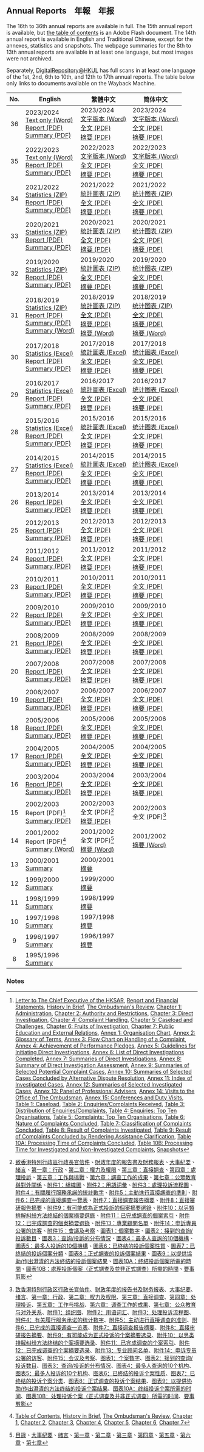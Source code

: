 ## Annual Reports&emsp;<span lang="zh-HK">年報</span>&emsp;<span lang="zh-CN">年报</span>

The 16th to 36th annual reports are available in full. The 15th annual report is available, but [the table of contents](https://web.archive.org/web/20041206122152/http://www.ombudsman.gov.hk/yr15/ob-report05.html) is an Adobe Flash document. The 14th annual report is available in English and Traditional Chinese, except for the annexes, statistics and snapshots. The webpage summaries for the 8th to 13th annual reports are available in at least one language, but most images were not archived.

Separately, [DigitalRepository@HKUL](https://digitalrepository.lib.hku.hk/catalog/sf26gh848) has full scans in at least one language of the 1st, 2nd, 6th to 10th, and 12th to 17th annual reports. The table below only links to documents available on the Wayback Machine.

| No. | English | <span lang="zh-HK">繁體中文</span> | <span lang="zh-CN">简体中文</span> |
| :---: | --- | --- | --- |
| 36  | 2023/2024<br>[Text only (Word)](https://web.archive.org/web/20250601081430/https://www.ombudsman.hk/wp-content/uploads/2024/07/AR2023-24-Full-set_plain-text_EN.docx)<br>[Report (PDF)](https://web.archive.org/web/20250529183226/https://www.ombudsman.hk/wp-content/uploads/2024/07/Annual-Report-of-The-Ombudsman-2023-24_EN_W3C.pdf)<br>[Summary (PDF)](https://web.archive.org/web/20250529183039/https://www.ombudsman.hk/wp-content/uploads/2024/07/AR-Summary-2023-24_EN_W3C.pdf) | <span lang="zh-HK">2023/2024<br>[文字版本 (Word)](https://web.archive.org/web/20250529183934/https://www.ombudsman.hk/wp-content/uploads/2024/07/AR2023-24-Full-set_plain-text_TC-1.docx)<br>[全文 (PDF)](https://web.archive.org/web/20240907085000/https://www.ombudsman.hk/wp-content/uploads/2024/07/Annual-Report-of-The-Ombudsman-2023-24_TC_W3C.pdf)<br>[摘要 (PDF)](https://web.archive.org/web/20250529183049/https://www.ombudsman.hk/wp-content/uploads/2024/07/AR-Summary-2023-24_TC_W3C.pdf)</span> | <span lang="zh-CN">2023/2024<br>[文字版本 (Word)](https://web.archive.org/web/20250529183926/https://www.ombudsman.hk/wp-content/uploads/2024/07/AR2023-24-Full-set_plain-text_SC-1.docx)<br>[全文 (PDF)](https://web.archive.org/web/20250522175054/https://www.ombudsman.hk/wp-content/uploads/2024/08/Annual-Report-of-The-Ombudsman-2023-24_SC_W3C-1.pdf)<br>[摘要 (PDF)](https://web.archive.org/web/20250522175102/https://www.ombudsman.hk/wp-content/uploads/2024/07/AR-Summary-2023-24_SC_W3C.pdf)</span> |
| 35  | 2022/2023<br>[Text only (Word)](https://web.archive.org/web/20250529184702/https://www.ombudsman.hk/wp-content/uploads/2023/10/AR2022-23_Plain-Text_EN.docx)<br>[Report (PDF)](https://web.archive.org/web/20250529184639/https://www.ombudsman.hk/wp-content/uploads/2023/07/AR2022-23_EN-W3C.pdf)<br>[Summary (PDF)](https://web.archive.org/web/20250529184712/https://www.ombudsman.hk/wp-content/uploads/2023/07/AR2022-23_Summary_EN-W3C.pdf) | <span lang="zh-HK">2022/2023<br>[文字版本 (Word)](https://web.archive.org/web/20250529184630/https://www.ombudsman.hk/wp-content/uploads/2023/10/AR2022-23_Plain-Text_TC.docx)<br>[全文 (PDF)](https://web.archive.org/web/20230801191513/https://www.ombudsman.hk/wp-content/uploads/2023/07/AR2022-23_TC-W3C.pdf)<br>[摘要 (PDF)](https://web.archive.org/web/20250522175111/https://www.ombudsman.hk/wp-content/uploads/2023/07/AR2022-23_Summary_TC-W3C.pdf)</span> | <span lang="zh-CN">2022/2023<br>[文字版本 (Word)](https://web.archive.org/web/20250529184633/https://www.ombudsman.hk/wp-content/uploads/2023/10/AR2022-23_Plain-Text_SC.docx)<br>[全文 (PDF)](https://web.archive.org/web/20250522175135/https://www.ombudsman.hk/wp-content/uploads/2023/07/AR2022-23_SC-W3C.pdf)<br>[摘要 (PDF)](https://web.archive.org/web/20250522175114/https://www.ombudsman.hk/wp-content/uploads/2023/07/AR2022-23_Summary_SC-W3C.pdf)</span> |
| 34  | 2021/2022<br>[Statistics (ZIP)](https://web.archive.org/web/20221115071417/https://www.ombudsman.hk/wp-content/uploads/2022/09/Appendix_EN.zip)<br>[Report (PDF)](https://web.archive.org/web/20221115071338/https://www.ombudsman.hk/wp-content/uploads/2022/09/AR2021-22_EN_W3C.pdf)<br>[Summary (PDF)](https://web.archive.org/web/20221115071352/https://www.ombudsman.hk/wp-content/uploads/2022/09/AR2021-22_Summary_EN_W3C.pdf) | <span lang="zh-HK">2021/2022<br>[統計圖表 (ZIP)](https://web.archive.org/web/20230318080642/https://www.ombudsman.hk/wp-content/uploads/2022/09/Appendix_TC.zip)<br>[全文 (PDF)](https://web.archive.org/web/20230318080642/https://www.ombudsman.hk/wp-content/uploads/2022/09/AR2021-22_TC_W3C.pdf)<br>[摘要 (PDF)](https://web.archive.org/web/20230318080642/https://www.ombudsman.hk/wp-content/uploads/2022/09/AR2021-22_Summary_TC_W3C.pdf)</span> | <span lang="zh-CN">2021/2022<br>[统计图表 (ZIP)](https://web.archive.org/web/20221115071139/https://www.ombudsman.hk/wp-content/uploads/2022/09/Appendix_SC.zip)<br>[全文 (PDF)](https://web.archive.org/web/20221115071019/https://www.ombudsman.hk/wp-content/uploads/2022/09/AR2021-22_SC_W3C.pdf)<br>[摘要 (PDF)](https://web.archive.org/web/20221115071230/https://www.ombudsman.hk/wp-content/uploads/2022/09/AR2021-22_Summary_SC_W3C.pdf)</span> |
| 33  | 2020/2021<br>[Statistics (ZIP)](https://web.archive.org/web/20221115071441/https://www.ombudsman.hk/wp-content/uploads/2022/07/engstatistics_2021.zip)<br>[Report (PDF)](https://web.archive.org/web/20221115071327/https://www.ombudsman.hk/wp-content/uploads/2022/07/2020-21areng.pdf)<br>[Summary (PDF)](https://web.archive.org/web/20221115071402/https://www.ombudsman.hk/wp-content/uploads/2022/07/2020-21_summaryeng.pdf) | <span lang="zh-HK">2020/2021<br>[統計圖表 (ZIP)](https://web.archive.org/web/20230318080642/https://www.ombudsman.hk/wp-content/uploads/2022/07/chistatistics_2021.zip)<br>[全文 (PDF)](https://web.archive.org/web/20230318080642/https://www.ombudsman.hk/wp-content/uploads/2022/07/2020-21artc.pdf)<br>[摘要 (PDF)](https://web.archive.org/web/20230318080642/https://www.ombudsman.hk/wp-content/uploads/2022/07/2020-21_summarytc.pdf)</span> | <span lang="zh-CN">2020/2021<br>[统计图表 (ZIP)](https://web.archive.org/web/20221115071228/https://www.ombudsman.hk/wp-content/uploads/2022/07/scstatistics_2021.zip)<br>[全文 (PDF)](https://web.archive.org/web/20221115071148/https://www.ombudsman.hk/wp-content/uploads/2022/07/2020-21arsc.pdf)<br>[摘要 (PDF)](https://web.archive.org/web/20221115071039/https://www.ombudsman.hk/wp-content/uploads/2022/07/2020-21_summarysc.pdf)</span> |
| 32  | 2019/2020<br>[Statistics (ZIP)](https://web.archive.org/web/20221115071355/https://www.ombudsman.hk/wp-content/uploads/2022/07/engstatistics_2020.zip)<br>[Report (PDF)](https://web.archive.org/web/20221115071450/https://www.ombudsman.hk/wp-content/uploads/2022/07/2019-20_areng.pdf)<br>[Summary (PDF)](https://web.archive.org/web/20221115071345/https://www.ombudsman.hk/wp-content/uploads/2022/07/2019-20_summaryeng.pdf) | <span lang="zh-HK">2019/2020<br>[統計圖表 (ZIP)](https://web.archive.org/web/20230318080642/https://www.ombudsman.hk/wp-content/uploads/2022/07/chistatistics_2020.zip)<br>[全文 (PDF)](https://web.archive.org/web/20230318080642/https://www.ombudsman.hk/wp-content/uploads/2022/07/2019-20_artc.pdf)<br>[摘要 (PDF)](https://web.archive.org/web/20230318080642/https://www.ombudsman.hk/wp-content/uploads/2022/07/2019-20_summarytc.pdf)</span> | <span lang="zh-CN">2019/2020<br>[统计图表 (ZIP)](https://web.archive.org/web/20221115071234/https://www.ombudsman.hk/wp-content/uploads/2022/07/scstatistics_2020.zip)<br>[全文 (PDF)](https://web.archive.org/web/20221115071046/https://www.ombudsman.hk/wp-content/uploads/2022/07/2019-20_arsc.pdf)<br>[摘要 (PDF)](https://web.archive.org/web/20221115070946/https://www.ombudsman.hk/wp-content/uploads/2022/07/2019-20_summarysc.pdf)</span> |
| 31  | 2018/2019<br>[Statistics (ZIP)](https://web.archive.org/web/20221115071423/https://www.ombudsman.hk/wp-content/uploads/2022/07/engstatistics_2019.zip)<br>[Report (PDF)](https://web.archive.org/web/20221115071335/https://www.ombudsman.hk/wp-content/uploads/2022/07/2018-19_areng.pdf)<br>[Summary (PDF)](https://web.archive.org/web/20221115071313/https://www.ombudsman.hk/wp-content/uploads/2022/07/2018-19_summaryeng.pdf)<br>[Summary (Word)](https://web.archive.org/web/20191031202315/https://ofomb.ombudsman.hk/doc/eng31sum.docx) | <span lang="zh-HK">2018/2019<br>[統計圖表 (ZIP)](https://web.archive.org/web/20230318080642/https://www.ombudsman.hk/wp-content/uploads/2022/07/chistatistics_2019.zip)<br>[全文 (PDF)](https://web.archive.org/web/20230318080642/https://www.ombudsman.hk/wp-content/uploads/2022/07/2018-19_artc.pdf)<br>[摘要 (PDF)](https://web.archive.org/web/20230318080642/https://www.ombudsman.hk/wp-content/uploads/2022/07/2018-19_summarytc.pdf)<br>[摘要 (Word)](https://web.archive.org/web/20191031202227/https://ofomb.ombudsman.hk/doc/tcs31sum.doc)</span> | <span lang="zh-CN">2018/2019<br>[统计图表 (ZIP)](https://web.archive.org/web/20221115071147/https://www.ombudsman.hk/wp-content/uploads/2022/07/scstatistics_2019.zip)<br>[全文 (PDF)](https://web.archive.org/web/20221115071220/https://www.ombudsman.hk/wp-content/uploads/2022/07/2018-19_arsc.pdf)<br>[摘要 (PDF)](https://web.archive.org/web/20221115071017/https://www.ombudsman.hk/wp-content/uploads/2022/07/2018-19_summarysc.pdf)<br>[摘要 (Word)](https://web.archive.org/web/20191031202001/https://ofomb.ombudsman.hk/doc/scs31sum.doc)</span> |
| 30  | 2017/2018<br>[Statistics (Excel)](https://web.archive.org/web/20221115071325/https://www.ombudsman.hk/wp-content/uploads/2022/07/engstatistics_2018.xlsx)<br>[Report (PDF)](https://web.archive.org/web/20221115071408/https://www.ombudsman.hk/wp-content/uploads/2022/07/2017-18areng.pdf)<br>[Summary (PDF)](https://web.archive.org/web/20221115071257/https://www.ombudsman.hk/wp-content/uploads/2022/07/2017-18_summaryeng.pdf) | <span lang="zh-HK">2017/2018<br>[統計圖表 (Excel)](https://web.archive.org/web/20230318080642/https://www.ombudsman.hk/wp-content/uploads/2022/07/chistatistics_2018.xlsx)<br>[全文 (PDF)](https://web.archive.org/web/20230318080642/https://www.ombudsman.hk/wp-content/uploads/2022/07/2017-18artc.pdf)<br>[摘要 (PDF)](https://web.archive.org/web/20230318080642/https://www.ombudsman.hk/wp-content/uploads/2022/07/2017-18_summarytc.pdf)</span> | <span lang="zh-CN">2017/2018<br>[统计图表 (Excel)](https://web.archive.org/web/20221115071240/https://www.ombudsman.hk/wp-content/uploads/2022/07/scstatistics_2018.xlsx)<br>[全文 (PDF)](https://web.archive.org/web/20221115070953/https://www.ombudsman.hk/wp-content/uploads/2022/07/2017-18arsc.pdf)<br>[摘要 (PDF)](https://web.archive.org/web/20221115071225/https://www.ombudsman.hk/wp-content/uploads/2022/07/2017-18_summarysc.pdf)</span> |
| 29  | 2016/2017<br>[Statistics (Excel)](https://web.archive.org/web/20221115071505/https://www.ombudsman.hk/wp-content/uploads/2022/07/engstatistics_2017.xlsx)<br>[Report (PDF)](https://web.archive.org/web/20221115071414/https://www.ombudsman.hk/wp-content/uploads/2022/07/2016-17areng.pdf)<br>[Summary (PDF)](https://web.archive.org/web/20221115071255/https://www.ombudsman.hk/wp-content/uploads/2022/07/2016-17_summaryeng.pdf) | <span lang="zh-HK">2016/2017<br>[統計圖表 (Excel)](https://web.archive.org/web/20230318080642/https://www.ombudsman.hk/wp-content/uploads/2022/07/chistatistics_2017.xlsx)<br>[全文 (PDF)](https://web.archive.org/web/20230318080642/https://www.ombudsman.hk/wp-content/uploads/2022/07/2016-17artc.pdf)<br>[摘要 (PDF)](https://web.archive.org/web/20221210092538/https://www.ombudsman.hk/wp-content/uploads/2022/07/2016-17_summarytc.pdf)</span> | <span lang="zh-CN">2016/2017<br>[统计图表 (Excel)](https://web.archive.org/web/20221115071000/https://www.ombudsman.hk/wp-content/uploads/2022/07/scstatistics_2017.xlsx)<br>[全文 (PDF)](https://web.archive.org/web/20221115071212/https://www.ombudsman.hk/wp-content/uploads/2022/07/2016-17arsc.pdf)<br>[摘要 (PDF)](https://web.archive.org/web/20221115071120/https://www.ombudsman.hk/wp-content/uploads/2022/07/2016-17_summarysc.pdf)</span> |
| 28  | 2015/2016<br>[Statistics (Excel)](https://web.archive.org/web/20221115071436/https://www.ombudsman.hk/wp-content/uploads/2022/07/engstatistics_2016.xlsx)<br>[Report (PDF)](https://web.archive.org/web/20221115071506/https://www.ombudsman.hk/wp-content/uploads/2022/07/2015-16areng.pdf)<br>[Summary (PDF)](https://web.archive.org/web/20221115071356/https://www.ombudsman.hk/wp-content/uploads/2022/07/2015-16_summaryeng.pdf) | <span lang="zh-HK">2015/2016<br>[統計圖表 (Excel)](https://web.archive.org/web/20230318080642/https://www.ombudsman.hk/wp-content/uploads/2022/07/chistatistics_2016.xlsx)<br>[全文 (PDF)](https://web.archive.org/web/20230318080642/https://www.ombudsman.hk/wp-content/uploads/2022/07/2015-16artc.pdf)<br>[摘要 (PDF)](https://web.archive.org/web/20221210091452/https://www.ombudsman.hk/wp-content/uploads/2022/07/2015-16_summarytc.pdf)</span> | <span lang="zh-CN">2015/2016<br>[统计图表 (Excel)](https://web.archive.org/web/20221115071128/https://www.ombudsman.hk/wp-content/uploads/2022/07/scstatistics_2016.xlsx)<br>[全文 (PDF)](https://web.archive.org/web/20221115071115/https://www.ombudsman.hk/wp-content/uploads/2022/07/2015-16arsc.pdf)<br>[摘要 (PDF)](https://web.archive.org/web/20221115071050/https://www.ombudsman.hk/wp-content/uploads/2022/07/2015-16_summarysc.pdf)</span> |
| 27  | 2014/2015<br>[Statistics (Excel)](https://web.archive.org/web/20221115071302/https://www.ombudsman.hk/wp-content/uploads/2022/07/engstatistics_2015.xlsx)<br>[Report (PDF)](https://web.archive.org/web/20221115071428/https://www.ombudsman.hk/wp-content/uploads/2022/07/2014-15areng.pdf)<br>[Summary (PDF)](https://web.archive.org/web/20221115071422/https://www.ombudsman.hk/wp-content/uploads/2022/07/2014-15_summaryeng.pdf) | <span lang="zh-HK">2014/2015<br>[統計圖表 (Excel)](https://web.archive.org/web/20230318080642/https://www.ombudsman.hk/wp-content/uploads/2022/07/chistatistics_2015.xlsx)<br>[全文 (PDF)](https://web.archive.org/web/20230318080642/https://www.ombudsman.hk/wp-content/uploads/2022/07/2014-15artc.pdf)<br>[摘要 (PDF)](https://web.archive.org/web/20221210090244/https://www.ombudsman.hk/wp-content/uploads/2022/07/2014-15_summarytc.pdf)</span> | <span lang="zh-CN">2014/2015<br>[统计图表 (Excel)](https://web.archive.org/web/20221115071036/https://www.ombudsman.hk/wp-content/uploads/2022/07/scstatistics_2015.xlsx)<br>[全文 (PDF)](https://web.archive.org/web/20221115071130/https://www.ombudsman.hk/wp-content/uploads/2022/07/2014-15arsc.pdf)<br>[摘要 (PDF)](https://web.archive.org/web/20221115070949/https://www.ombudsman.hk/wp-content/uploads/2022/07/2014-15_summarysc.pdf)</span> |
| 26  | 2013/2014<br>[Report (PDF)](https://web.archive.org/web/20221115071303/https://www.ombudsman.hk/wp-content/uploads/2022/07/2013-14areng.pdf)<br>[Summary (PDF)](https://web.archive.org/web/20221115071349/https://www.ombudsman.hk/wp-content/uploads/2022/07/2013-14_summaryeng.pdf) | <span lang="zh-HK">2013/2014<br>[全文 (PDF)](https://web.archive.org/web/20230318080642/https://www.ombudsman.hk/wp-content/uploads/2022/07/2013-14artc.pdf)<br>[摘要 (PDF)](https://web.archive.org/web/20230318080642/https://www.ombudsman.hk/wp-content/uploads/2022/07/2013-14_summarytc.pdf)</span> | <span lang="zh-CN">2013/2014<br>[全文 (PDF)](https://web.archive.org/web/20221115071123/https://www.ombudsman.hk/wp-content/uploads/2022/07/2013-14arsc.pdf)<br>[摘要 (PDF)](https://web.archive.org/web/20221115071242/https://www.ombudsman.hk/wp-content/uploads/2022/07/2013-14_summarysc.pdf)</span> |
| 25  | 2012/2013<br>[Report (PDF)](https://web.archive.org/web/20221115071438/https://www.ombudsman.hk/wp-content/uploads/2022/07/2012-13areng.pdf)<br>[Summary (PDF)](https://web.archive.org/web/20221115071353/https://www.ombudsman.hk/wp-content/uploads/2022/07/2012-13_summaryeng.pdf) | <span lang="zh-HK">2012/2013<br>[全文 (PDF)](https://web.archive.org/web/20230318080642/https://www.ombudsman.hk/wp-content/uploads/2022/07/2012-13artc.pdf)<br>[摘要 (PDF)](https://web.archive.org/web/20221210084312/https://www.ombudsman.hk/wp-content/uploads/2022/07/2012-13_summarytc.pdf)</span> | <span lang="zh-CN">2012/2013<br>[全文 (PDF)](https://web.archive.org/web/20221115071112/https://www.ombudsman.hk/wp-content/uploads/2022/07/2012-13arsc.pdf)<br>[摘要 (PDF)](https://web.archive.org/web/20221115071118/https://www.ombudsman.hk/wp-content/uploads/2022/07/2012-13_summarysc.pdf)</span> |
| 24  | 2011/2012<br>[Report (PDF)](https://web.archive.org/web/20221115071511/https://www.ombudsman.hk/wp-content/uploads/2022/07/2011-12areng.pdf)<br>[Summary (PDF)](https://web.archive.org/web/20221115071315/https://www.ombudsman.hk/wp-content/uploads/2022/07/2011-12_summaryeng.pdf) | <span lang="zh-HK">2011/2012<br>[全文 (PDF)](https://web.archive.org/web/20230318080642/https://www.ombudsman.hk/wp-content/uploads/2022/07/2011-12artc.pdf)<br>[摘要 (PDF)](https://web.archive.org/web/20221210083143/https://www.ombudsman.hk/wp-content/uploads/2022/07/2011-12_summarytc.pdf)</span> | <span lang="zh-CN">2011/2012<br>[全文 (PDF)](https://web.archive.org/web/20221115071141/https://www.ombudsman.hk/wp-content/uploads/2022/07/2011-12arsc.pdf)<br>[摘要 (PDF)](https://web.archive.org/web/20221115071114/https://www.ombudsman.hk/wp-content/uploads/2022/07/2011-12_summarysc.pdf)</span> |
| 23  | 2010/2011<br>[Report (PDF)](https://web.archive.org/web/20221115071442/https://www.ombudsman.hk/wp-content/uploads/2022/07/2010-11areng.pdf)<br>[Summary (PDF)](https://web.archive.org/web/20221115071308/https://www.ombudsman.hk/wp-content/uploads/2022/07/2010-11_summaryeng.pdf) | <span lang="zh-HK">2010/2011<br>[全文 (PDF)](https://web.archive.org/web/20230318080642/https://www.ombudsman.hk/wp-content/uploads/2022/07/2010-11artc.pdf)<br>[摘要 (PDF)](https://web.archive.org/web/20221210082455/https://www.ombudsman.hk/wp-content/uploads/2022/07/2010-11_summarytc.pdf)</span> | <span lang="zh-CN">2010/2011<br>[全文 (PDF)](https://web.archive.org/web/20221115071052/https://www.ombudsman.hk/wp-content/uploads/2022/07/2010-11arsc.pdf)<br>[摘要 (PDF)](https://web.archive.org/web/20221115071109/https://www.ombudsman.hk/wp-content/uploads/2022/07/2010-11_summarysc.pdf)</span> |
| 22  | 2009/2010<br>[Report (PDF)](https://web.archive.org/web/20221115071425/https://www.ombudsman.hk/wp-content/uploads/2022/07/2009-10areng.pdf)<br>[Summary (PDF)](https://web.archive.org/web/20221115071456/https://www.ombudsman.hk/wp-content/uploads/2022/07/2009-10_summaryeng.pdf) | <span lang="zh-HK">2009/2010<br>[全文 (PDF)](https://web.archive.org/web/20230318080642/https://www.ombudsman.hk/wp-content/uploads/2022/07/2009-10artc.pdf)<br>[摘要 (PDF)](https://web.archive.org/web/20221210075355/https://www.ombudsman.hk/wp-content/uploads/2022/07/2009-10_summarytc.pdf)</span> | <span lang="zh-CN">2009/2010<br>[全文 (PDF)](https://web.archive.org/web/20221115071237/https://www.ombudsman.hk/wp-content/uploads/2022/07/2009-10arsc.pdf)<br>[摘要 (PDF)](https://web.archive.org/web/20221115071102/https://www.ombudsman.hk/wp-content/uploads/2022/07/2009-10_summarysc.pdf)</span> |
| 21  | 2008/2009<br>[Report (PDF)](https://web.archive.org/web/20220907075039/https://www.ombudsman.hk/yr21/2009areng.pdf)<br>[Summary (PDF)](https://web.archive.org/web/20220307204518/https://www.ombudsman.hk/annual/21_en_summary.pdf) | <span lang="zh-HK">2008/2009<br>[全文 (PDF)](https://web.archive.org/web/20230318080642/https://www.ombudsman.hk/wp-content/uploads/2022/07/2008-09artc.pdf)<br>[摘要 (PDF)](https://web.archive.org/web/20221210080206/https://www.ombudsman.hk/wp-content/uploads/2022/07/2008-09_summarytc.pdf)</span> | <span lang="zh-CN">2008/2009<br>[全文 (PDF)](https://web.archive.org/web/20220907075138/https://www.ombudsman.hk/yr21/2009arsc.pdf)<br>[摘要 (PDF)](https://web.archive.org/web/20191031201958/https://www.ombudsman.hk/sc/annual/21_sc_summary.pdf)</span> |
| 20  | 2007/2008<br>[Report (PDF)](https://web.archive.org/web/20220907075230/https://www.ombudsman.hk/yr20/2008areng.pdf)<br>[Summary (PDF)](https://web.archive.org/web/20191031202321/https://www.ombudsman.hk/annual/20_en_summary.pdf) | <span lang="zh-HK">2007/2008<br>[全文 (PDF)](https://web.archive.org/web/20230318080642/https://www.ombudsman.hk/wp-content/uploads/2022/07/2007-08artc.pdf)<br>[摘要 (PDF)](https://web.archive.org/web/20221210074742/https://www.ombudsman.hk/wp-content/uploads/2022/07/2007-08_summarytc.pdf)</span> | <span lang="zh-CN">2007/2008<br>[全文 (PDF)](https://web.archive.org/web/20220907075332/https://www.ombudsman.hk/yr20/2008arsc.pdf)<br>[摘要 (PDF)](https://web.archive.org/web/20191031201955/https://www.ombudsman.hk/sc/annual/20_sc_summary.pdf)</span> |
| 19  | 2006/2007<br>[Report (PDF)](https://web.archive.org/web/20220307204350/https://www.ombudsman.hk/annual/19_en_content.pdf)<br>[Summary (PDF)](https://web.archive.org/web/20220307204417/https://www.ombudsman.hk/annual/19_en_summary.pdf) | <span lang="zh-HK">2006/2007<br>[全文 (PDF)](https://web.archive.org/web/20230318080642/https://www.ombudsman.hk/wp-content/uploads/2022/07/2006-07artc.pdf)<br>[摘要 (PDF)](https://web.archive.org/web/20221210100713/https://www.ombudsman.hk/wp-content/uploads/2022/07/2006-07_summarytc.pdf)</span> | <span lang="zh-CN">2006/2007<br>[全文 (PDF)](https://web.archive.org/web/20191031202018/https://www.ombudsman.hk/sc/annual/19_sc_content_2.pdf)<br>[摘要 (PDF)](https://web.archive.org/web/20210917163023/https://www.ombudsman.hk/sc/annual/19_sc_summary.pdf)</span> |
| 18  | 2005/2006<br>[Report (PDF)](https://web.archive.org/web/20220307204541/https://www.ombudsman.hk/annual/18_en_content.pdf)<br>[Summary (PDF)](https://web.archive.org/web/20220307204357/https://www.ombudsman.hk/annual/18_en_summary.pdf) | <span lang="zh-HK">2005/2006<br>[全文 (PDF)](https://web.archive.org/web/20230318080642/https://www.ombudsman.hk/wp-content/uploads/2022/07/2005-06artc.pdf)<br>[摘要 (PDF)](https://web.archive.org/web/20230318080642/https://www.ombudsman.hk/wp-content/uploads/2022/07/2005-06_summarytc.pdf)</span> | <span lang="zh-CN">2005/2006<br>[全文 (PDF)](https://web.archive.org/web/20221115071104/https://www.ombudsman.hk/wp-content/uploads/2022/07/2005-06arsc.pdf)<br>[摘要 (PDF)](https://web.archive.org/web/20191031201953/https://www.ombudsman.hk/sc/annual/18_sc_summary.pdf)</span> |
| 17  | 2004/2005<br>[Report (PDF)](https://web.archive.org/web/20220907075356/https://www.ombudsman.hk/yr17/2005areng.pdf)<br>[Summary (PDF)](https://web.archive.org/web/20220307204330/https://www.ombudsman.hk/annual/17_en_summary.pdf) | <span lang="zh-HK">2004/2005<br>[全文 (PDF)](https://web.archive.org/web/20230318080642/https://www.ombudsman.hk/wp-content/uploads/2022/07/2004-05artc.pdf)<br>[摘要 (PDF)](https://web.archive.org/web/20230318080642/https://www.ombudsman.hk/wp-content/uploads/2022/07/2004-05_summarytc.pdf)</span> | <span lang="zh-CN">2004/2005<br>[全文 (PDF)](https://web.archive.org/web/20220907075527/https://www.ombudsman.hk/yr17/2005arsc.pdf)<br>[摘要 (PDF)](https://web.archive.org/web/20191031202017/https://www.ombudsman.hk/sc/annual/17_sc_summary.pdf)</span> |
| 16  | 2003/2004<br>[Report (PDF)](https://web.archive.org/web/20220907075634/https://www.ombudsman.hk/yr16/2004areng.pdf)<br>[Summary (PDF)](https://web.archive.org/web/20220307204420/https://www.ombudsman.hk/annual/16_en_summary.pdf) | <span lang="zh-HK">2003/2004<br>[全文 (PDF)](https://web.archive.org/web/20230318080642/https://www.ombudsman.hk/wp-content/uploads/2022/07/2003-04artc.pdf)<br>[摘要 (PDF)](https://web.archive.org/web/20230318080642/https://www.ombudsman.hk/wp-content/uploads/2022/07/2003-04_summarytc.pdf)</span> | <span lang="zh-CN">2003/2004<br>[全文 (PDF)](https://web.archive.org/web/20220907080720/https://www.ombudsman.hk/yr16/2004arsc.pdf)<br>[摘要 (PDF)](https://web.archive.org/web/20191031202024/https://www.ombudsman.hk/sc/annual/16_sc_summary.pdf)</span> |
| 15  | 2002/2003<br>Report (PDF)[^15_en]<br>[Summary (PDF)](https://web.archive.org/web/20040107142205/http://www.ombudsman.gov.hk/english/07_annual_reports/E-Summary.pdf) | <span lang="zh-HK">2002/2003<br>全文 (PDF)[^15_tc]<br>[摘要 (PDF)](https://web.archive.org/web/20030819104204/http://www.ombudsman.gov.hk/chinese/07_annual_reports/C-Summary.pdf)</span> | <span lang="zh-CN">2002/2003<br>全文 (PDF)[^15_sc]</span> |
| 14  | 2001/2002<br>Report (PDF)[^14_en]<br>[Summary (Word)](https://web.archive.org/web/20040503120504/http://www.ombudsman.gov.hk/english/07_annual_reports/esum1.doc) | <span lang="zh-HK">2001/2002<br>全文 (PDF)[^14_tc]<br>[摘要 (Word)](https://web.archive.org/web/20030819065445/http://www.ombudsman.gov.hk/chinese/07_annual_reports/csum1.doc)</span> | <span lang="zh-CN">2001/2002<br>[摘要 (Word)](https://web.archive.org/web/20110522040755/http://www.ombudsman.gov.hk/sc/annual/14_sc_summary.doc)</span> |
| 13  | 2000/2001<br>[Summary](https://web.archive.org/web/20041206121926/http://ombudsman.gov.hk/english/07_annual_reports/13th.html) | <span lang="zh-HK">2000/2001<br>[摘要](https://web.archive.org/web/20041206215831/http://ombudsman.gov.hk/chinese/07_annual_reports/13th.html)</span> |     |
| 12  | 1999/2000<br>[Summary](https://web.archive.org/web/20041206120853/http://ombudsman.gov.hk/english/07_annual_reports/12th.html) | <span lang="zh-HK">1999/2000<br>[摘要](https://web.archive.org/web/20041206215303/http://ombudsman.gov.hk/chinese/07_annual_reports/12th.html)</span> |     |
| 11  | 1998/1999<br>[Summary](https://web.archive.org/web/20041206052304/http://ombudsman.gov.hk/english/07_annual_reports/11th.html) | <span lang="zh-HK">1998/1999<br>[摘要](https://web.archive.org/web/20041206214807/http://ombudsman.gov.hk/chinese/07_annual_reports/11th.html)</span> |     |
| 10  | 1997/1998<br>[Summary](https://web.archive.org/web/20041206132955/http://ombudsman.gov.hk/english/07_annual_reports/10th.html) | <span lang="zh-HK">1997/1998<br>[摘要](https://web.archive.org/web/20041206214250/http://ombudsman.gov.hk/chinese/07_annual_reports/10th.html)</span> |     |
| 9   | 1996/1997<br>[Summary](https://web.archive.org/web/20041206125229/http://ombudsman.gov.hk/english/07_annual_reports/9th.html) | <span lang="zh-HK">1996/1997<br>[摘要](https://web.archive.org/web/20041206211716/http://ombudsman.gov.hk/chinese/07_annual_reports/9th.html)</span> |     |
| 8   | 1995/1996<br>[Summary](https://web.archive.org/web/20041206124332/http://ombudsman.gov.hk/english/07_annual_reports/8th.html) |     |     |

### Notes

[^15_en]: [Letter to The Chief Executive of the HKSAR](https://web.archive.org/web/20110522054956/http://www.ombudsman.gov.hk/yr15/E-Letter.pdf), [Report and Financial Statements](https://web.archive.org/web/20110522055622/http://www.ombudsman.gov.hk/yr15/E-Financial.pdf), [History In Brief](https://web.archive.org/web/20110522052615/http://www.ombudsman.gov.hk/yr15/E-History.pdf), [The Ombudsman's Review](https://web.archive.org/web/20110522053727/http://www.ombudsman.gov.hk/yr15/E-Review.pdf), [Chapter 1: Administration](https://web.archive.org/web/20110522060141/http://www.ombudsman.gov.hk/yr15/E-Chapter01.pdf), [Chapter 2: Authority and Restrictions](https://web.archive.org/web/20110522053029/http://www.ombudsman.gov.hk/yr15/E-Chapter02.pdf), [Chapter 3: Direct Investigation](https://web.archive.org/web/20110522053406/http://www.ombudsman.gov.hk/yr15/E-Chapter03.pdf), [Chapter 4: Complaint Handling](https://web.archive.org/web/20110522053628/http://www.ombudsman.gov.hk/yr15/E-Chapter04.pdf), [Chapter 5: Caseload and Challenges](https://web.archive.org/web/20110522054510/http://www.ombudsman.gov.hk/yr15/E-Chapter05.pdf), [Chapter 6: Fruits of Investigation](https://web.archive.org/web/20110522054305/http://www.ombudsman.gov.hk/yr15/E-Chapter06.pdf), [Chapter 7: Public Education and External Relations](https://web.archive.org/web/20110522053923/http://www.ombudsman.gov.hk/yr15/E-Chapter07.pdf), [Annex 1: Organisation Chart](https://web.archive.org/web/20110522060211/http://www.ombudsman.gov.hk/yr15/EAnn01.pdf), [Annex 2: Glossary of Terms](https://web.archive.org/web/20110522055727/http://www.ombudsman.gov.hk/yr15/EAnn02.pdf), [Annex 3: Flow Chart on Handling of a Complaint](https://web.archive.org/web/20110522060500/http://www.ombudsman.gov.hk/yr15/EAnn03.pdf), [Annex 4: Achievement of Performance Pledges](https://web.archive.org/web/20110522054921/http://www.ombudsman.gov.hk/yr15/EAnn04.pdf), [Annex 5: Guidelines for Initiating Direct Investigations](https://web.archive.org/web/20110522052808/http://www.ombudsman.gov.hk/yr15/EAnn05.pdf), [Annex 6: List of Direct Investigations Completed](https://web.archive.org/web/20110522060109/http://www.ombudsman.gov.hk/yr15/EAnn06.pdf), [Annex 7: Summaries of Direct Investigations](https://web.archive.org/web/20110522054940/http://www.ombudsman.gov.hk/yr15/EAnn07.pdf), [Annex 8: Summary of Direct Investigation Assessment](https://web.archive.org/web/20110522055453/http://www.ombudsman.gov.hk/yr15/EAnn08.pdf), [Annex 9: Summaries of Selected Potential Complaint Cases](https://web.archive.org/web/20110522055641/http://www.ombudsman.gov.hk/yr15/EAnn09.pdf), [Annex 10: Summaries of Selected Cases Concluded by Alternative Dispute Resolution](https://web.archive.org/web/20110522055816/http://www.ombudsman.gov.hk/yr15/EAnn10.pdf), [Annex 11: Index of Investigated Cases](https://web.archive.org/web/20110522055609/http://www.ombudsman.gov.hk/yr15/EAnn11.pdf), [Annex 12: Summaries of Selected Investigated Cases](https://web.archive.org/web/20110522054837/http://www.ombudsman.gov.hk/yr15/EAnn12.pdf), [Annex 13: Panel of Professional Advisers](https://web.archive.org/web/20110522055534/http://www.ombudsman.gov.hk/yr15/EAnn13.pdf), [Annex 14: Visits to the Office of The Ombudsman](https://web.archive.org/web/20110522060416/http://www.ombudsman.gov.hk/yr15/EAnn14.pdf), [Annex 15: Conferences and Duty Visits](https://web.archive.org/web/20110522053644/http://www.ombudsman.gov.hk/yr15/EAnn15.pdf), [Table 1: Caseload](https://web.archive.org/web/20110522053128/http://www.ombudsman.gov.hk/yr15/E-Table01.pdf), [Table 2: Enquiries/Complaints Received](https://web.archive.org/web/20110522052625/http://www.ombudsman.gov.hk/yr15/E-Table02.pdf), [Table 3: Distribution of Enquiries/Complaints](https://web.archive.org/web/20110522055754/http://www.ombudsman.gov.hk/yr15/E-Table03.pdf), [Table 4: Enquiries: Top Ten Organisations](https://web.archive.org/web/20110522052722/http://www.ombudsman.gov.hk/yr15/E-Table04.pdf), [Table 5: Complaints: Top Ten Organisations](https://web.archive.org/web/20110522054707/http://www.ombudsman.gov.hk/yr15/E-Table05.pdf), [Table 6: Nature of Complaints Concluded](https://web.archive.org/web/20110522055037/http://www.ombudsman.gov.hk/yr15/E-Table06.pdf), [Table 7: Classification of Complaints Concluded](https://web.archive.org/web/20110522054930/http://www.ombudsman.gov.hk/yr15/E-Table07.pdf), [Table 8: Result of Complaints Investigated](https://web.archive.org/web/20110522060442/http://www.ombudsman.gov.hk/yr15/E-Table08.pdf), [Table 9: Result of Complaints Concluded by Rendering Assistance Clarification](https://web.archive.org/web/20110522053049/http://www.ombudsman.gov.hk/yr15/E-Table09.pdf), [Table 10A: Processing Time of Complaints Concluded](https://web.archive.org/web/20110522060053/http://www.ombudsman.gov.hk/yr15/E-Table10.pdf), [Table 10B: Processing Time for Investigated and Non-Investigated Complaints](https://web.archive.org/web/20110522060053/http://www.ombudsman.gov.hk/yr15/E-Table10.pdf), [Snapshots](https://web.archive.org/web/20110522060257/http://www.ombudsman.gov.hk/yr15/E-SnapShots.pdf)<wbr>
[^15_tc]: <span lang="zh-HK">[致香港特別行政區行政長官信件](https://web.archive.org/web/20110522053637/http://www.ombudsman.gov.hk/yr15/C-Letter.pdf)、[財政年度的報告書及財務報表](https://web.archive.org/web/20110522054041/http://www.ombudsman.gov.hk/yr15/C-Financial.pdf)、[大事紀要](https://web.archive.org/web/20110522054651/http://www.ombudsman.gov.hk/yr15/C-History.pdf)、[緒言](https://web.archive.org/web/20110522055710/http://www.ombudsman.gov.hk/yr15/C-Review.pdf)、[第一章：行政](https://web.archive.org/web/20110522060333/http://www.ombudsman.gov.hk/yr15/C-Chapter01.pdf)、[第二章：權力及權限](https://web.archive.org/web/20110522054525/http://www.ombudsman.gov.hk/yr15/C-Chapter02.pdf)、[第三章：直接調查](https://web.archive.org/web/20110522053651/http://www.ombudsman.gov.hk/yr15/C-Chapter03.pdf)、[第四章：處理投訴](https://web.archive.org/web/20110522053159/http://www.ombudsman.gov.hk/yr15/C-Chapter04.pdf)、[第五章：工作與挑戰](https://web.archive.org/web/20110522060505/http://www.ombudsman.gov.hk/yr15/C-Chapter05.pdf)、[第六章：調查工作的成果](https://web.archive.org/web/20110522053850/http://www.ombudsman.gov.hk/yr15/C-Chapter06.pdf)、[第七章：公眾教育與對外關係](https://web.archive.org/web/20110522053703/http://www.ombudsman.gov.hk/yr15/C-Chapter07.pdf)、[附件1：組織圖](https://web.archive.org/web/20110522053021/http://www.ombudsman.gov.hk/yr15/CAnn01.pdf)、[附件2：用語詞彙](https://web.archive.org/web/20110522055930/http://www.ombudsman.gov.hk/yr15/CAnn02.pdf)、[附件3：處理投訴流程圖](https://web.archive.org/web/20110522052745/http://www.ombudsman.gov.hk/yr15/CAnn03.pdf)、[附件4：有關履行服務承諾的統計數字](https://web.archive.org/web/20110522054359/http://www.ombudsman.gov.hk/yr15/CAnn04.pdf)、[附件5：主動進行直接調查的準則](https://web.archive.org/web/20110522053759/http://www.ombudsman.gov.hk/yr15/CAnn05.pdf)、[附件6：已完成的直接調查一覽表](https://web.archive.org/web/20110522053554/http://www.ombudsman.gov.hk/yr15/CAnn06.pdf)、[附件7：直接調查報告摘要](https://web.archive.org/web/20110522054726/http://www.ombudsman.gov.hk/yr15/CAnn07.pdf)、[附件8：直接審研報告摘要](https://web.archive.org/web/20110522055026/http://www.ombudsman.gov.hk/yr15/CAnn08.pdf)、[附件9：有可能成為正式投訴的個案摘要選錄](https://web.archive.org/web/20110522060201/http://www.ombudsman.gov.hk/yr15/CAnn09.pdf)、[附件10：以另類排解糾紛方法終結的個案摘要選錄](https://web.archive.org/web/20110522052931/http://www.ombudsman.gov.hk/yr15/CAnn10.pdf)、[附件11：已完成調查的個案索引](https://web.archive.org/web/20110522053505/http://www.ombudsman.gov.hk/yr15/CAnn11.pdf)、[附件12：已完成調查的個案摘要選錄](https://web.archive.org/web/20110522055049/http://www.ombudsman.gov.hk/yr15/CAnn12.pdf)、[附件13：專業顧問名單](https://web.archive.org/web/20110522060220/http://www.ombudsman.gov.hk/yr15/CAnn13.pdf)、[附件14：申訴專員公署的訪客](https://web.archive.org/web/20110522053424/http://www.ombudsman.gov.hk/yr15/CAnn14.pdf)、[附件15：會議及考察](https://web.archive.org/web/20110522052816/http://www.ombudsman.gov.hk/yr15/CAnn15.pdf)、[圖表1：個案數字](https://web.archive.org/web/20110522052755/http://www.ombudsman.gov.hk/yr15/C-Table01.pdf)、[圖表2：接到的查詢/投訴數目](https://web.archive.org/web/20110522052733/http://www.ombudsman.gov.hk/yr15/C-Table02.pdf)、[圖表3：查詢/投訴的分布情況](https://web.archive.org/web/20110522053609/http://www.ombudsman.gov.hk/yr15/C-Table03.pdf)、[圖表4：最多人查詢的10個機構](https://web.archive.org/web/20110522055009/http://www.ombudsman.gov.hk/yr15/C-Table04.pdf)、[圖表5：最多人投訴的10個機構](https://web.archive.org/web/20110522055649/http://www.ombudsman.gov.hk/yr15/C-Table05.pdf)、[圖表6：已終結的投訴個案性質](https://web.archive.org/web/20110522054819/http://www.ombudsman.gov.hk/yr15/C-Table06.pdf)、[圖表7：已終結的投訴個案分類](https://web.archive.org/web/20110522053543/http://www.ombudsman.gov.hk/yr15/C-Table07.pdf)、[圖表8：正式調查的投訴個案結果](https://web.archive.org/web/20110522054908/http://www.ombudsman.gov.hk/yr15/C-Table08.pdf)、[圖表9：以提供協助/作出澄清的方法終結的投訴個案結果](https://web.archive.org/web/20110522060237/http://www.ombudsman.gov.hk/yr15/C-Table09.pdf)、[圖表10A：終結投訴個案所需的時間](https://web.archive.org/web/20110522060529/http://www.ombudsman.gov.hk/yr15/C-Table10.pdf)、[圖表10B：處理投訴個案（正式調查及並非正式調查）所需的時間](https://web.archive.org/web/20110522060529/http://www.ombudsman.gov.hk/yr15/C-Table10.pdf)、[要事剪影](https://web.archive.org/web/20110522055949/http://www.ombudsman.gov.hk/yr15/C-SnapShots.pdf)</span><wbr>
[^15_sc]: <span lang="zh-CN">[致香港特别行政区行政长官信件](https://web.archive.org/web/20110522055633/http://www.ombudsman.gov.hk/yr15/GB-Letter.pdf)、[财政年度的报告书及财务报表](https://web.archive.org/web/20110522060120/http://www.ombudsman.gov.hk/yr15/GB-Financial.pdf)、[大事纪要](https://web.archive.org/web/20110522055256/http://www.ombudsman.gov.hk/yr15/GB-History.pdf)、[绪言](https://web.archive.org/web/20110522055212/http://www.ombudsman.gov.hk/yr15/GB-Review.pdf)、[第一章：行政](https://web.archive.org/web/20110522053222/http://www.ombudsman.gov.hk/yr15/GB-Chapter-01.pdf)、[第二章：杈力及杈限](https://web.archive.org/web/20110522052639/http://www.ombudsman.gov.hk/yr15/GB-Chapter-02.pdf)、[第三章：直接调查](https://web.archive.org/web/20110522053101/http://www.ombudsman.gov.hk/yr15/GB-Chapter-03.pdf)、[第四章：处理投诉](https://web.archive.org/web/20110522052825/http://www.ombudsman.gov.hk/yr15/GB-Chapter-04.pdf)、[第五章：工作与挑战](https://web.archive.org/web/20110522052657/http://www.ombudsman.gov.hk/yr15/GB-Chapter-05.pdf)、[第六章：调查工作的成果](https://web.archive.org/web/20110522053136/http://www.ombudsman.gov.hk/yr15/GB-Chapter-06.pdf)、[第七章：公众教育与对外关系](https://web.archive.org/web/20110522054607/http://www.ombudsman.gov.hk/yr15/GB-Chapter-07.pdf)、[附件1：组织图](https://web.archive.org/web/20110522055808/http://www.ombudsman.gov.hk/yr15/GB-Ann01.pdf)、[附件2：用语词汇](https://web.archive.org/web/20110522054205/http://www.ombudsman.gov.hk/yr15/GB-Ann02.pdf)、[附件3：处理投诉流程图](https://web.archive.org/web/20110522054002/http://www.ombudsman.gov.hk/yr15/GB-Ann03.pdf)、[附件4：有关履行服务承诺的统计数字](https://web.archive.org/web/20110522053734/http://www.ombudsman.gov.hk/yr15/GB-Ann04.pdf)、[附件5：主动进行直接调查的准则](https://web.archive.org/web/20110522052921/http://www.ombudsman.gov.hk/yr15/GB-Ann05.pdf)、[附件6：已完成的直接调查一览表](https://web.archive.org/web/20110522052908/http://www.ombudsman.gov.hk/yr15/GB-Ann06.pdf)、[附件7：直接调查报告摘要](https://web.archive.org/web/20110522053808/http://www.ombudsman.gov.hk/yr15/GB-Ann07.pdf)、[附件8：直接审研报告摘要](https://web.archive.org/web/20110522060427/http://www.ombudsman.gov.hk/yr15/GB-Ann08.pdf)、[附件9：有可能成为正式投诉的个案摘要选录](https://web.archive.org/web/20110522060543/http://www.ombudsman.gov.hk/yr15/GB-Ann09.pdf)、[附件10：以另类排解纠纷方法終结的个案摘要选录](https://web.archive.org/web/20110522054423/http://www.ombudsman.gov.hk/yr15/GB-Ann10.pdf)、[附件11：已完成调查的个案索引](https://web.archive.org/web/20110522054117/http://www.ombudsman.gov.hk/yr15/GB-Ann11.pdf)、[附件12：已完成调查的个案摘要选录](https://web.archive.org/web/20110522053244/http://www.ombudsman.gov.hk/yr15/GB-Ann12.pdf)、[附件13：专业顾问名单](https://web.archive.org/web/20110522053344/http://www.ombudsman.gov.hk/yr15/GB-Ann13.pdf)、[附件14：申诉专员公署的访客](https://web.archive.org/web/20110522054546/http://www.ombudsman.gov.hk/yr15/GB-Ann14.pdf)、[附件15：会议及考察](https://web.archive.org/web/20110522055342/http://www.ombudsman.gov.hk/yr15/GB-Ann15.pdf)、[图表1：个案数字](https://web.archive.org/web/20110522055742/http://www.ombudsman.gov.hk/yr15/GB-Table-01.pdf)、[图表2：接到的查询/投诉数目](https://web.archive.org/web/20110522053114/http://www.ombudsman.gov.hk/yr15/GB-Table-02.pdf)、[图表3：查询/投诉的分布情况](https://web.archive.org/web/20110522052557/http://www.ombudsman.gov.hk/yr15/GB-Table-03.pdf)、[图表4：最多人查询的10个机构](https://web.archive.org/web/20110522055914/http://www.ombudsman.gov.hk/yr15/GB-Table-04.pdf)、[图表5：最多人投诉的10个机构](https://web.archive.org/web/20110522060032/http://www.ombudsman.gov.hk/yr15/GB-Table-05.pdf)、[图表6：已終结的投诉个案性质](https://web.archive.org/web/20110522060022/http://www.ombudsman.gov.hk/yr15/GB-Table-06.pdf)、[图表7：已终结的投诉个案分类](https://web.archive.org/web/20110522053038/http://www.ombudsman.gov.hk/yr15/GB-Table-07.pdf)、[图表8：正式调查的投诉个案结果](https://web.archive.org/web/20110522060552/http://www.ombudsman.gov.hk/yr15/GB-Table-08.pdf)、[图表9：以提供协助/作出澄清的方法终结的投诉个案结果](https://web.archive.org/web/20110522054629/http://www.ombudsman.gov.hk/yr15/GB-Table-09.pdf)、[图表10A：终结投诉个案所需的时间](https://web.archive.org/web/20110522053743/http://www.ombudsman.gov.hk/yr15/GB-Table-10.pdf)、[图表10B：处理投诉个案（正式调查及并非正式调查）所需的时间](https://web.archive.org/web/20110522053743/http://www.ombudsman.gov.hk/yr15/GB-Table-10.pdf)、[要事剪影](https://web.archive.org/web/20110522055839/http://www.ombudsman.gov.hk/yr15/GB-SnapShots.pdf)</span><wbr>
[^14_en]: [Table of Contents](https://web.archive.org/web/20040806124217/http://www.ombudsman.gov.hk/english/07_annual_reports/toc.pdf), [History in Brief](https://web.archive.org/web/20040806141419/http://www.ombudsman.gov.hk/english/07_annual_reports/hib.pdf), [The Ombudsman's Review](https://web.archive.org/web/20030512171825/http://www.ombudsman.gov.hk/english/07_annual_reports/or.pdf), [Chapter 1](https://web.archive.org/web/20040107110148/http://www.ombudsman.gov.hk/english/07_annual_reports/ch1.pdf), [Chapter 2](https://web.archive.org/web/20040107161834/http://www.ombudsman.gov.hk/english/07_annual_reports/ch2.pdf), [Chapter 3](https://web.archive.org/web/20040107093605/http://www.ombudsman.gov.hk/english/07_annual_reports/ch3.pdf), [Chapter 4](https://web.archive.org/web/20040107161709/http://www.ombudsman.gov.hk/english/07_annual_reports/ch4.pdf), [Chapter 5](https://web.archive.org/web/20040107115322/http://www.ombudsman.gov.hk/english/07_annual_reports/ch5.pdf), [Chapter 6](https://web.archive.org/web/20040107134723/http://www.ombudsman.gov.hk/english/07_annual_reports/ch6.pdf), [Chapter 7](https://web.archive.org/web/20040806122754/http://www.ombudsman.gov.hk/english/07_annual_reports/ch7.pdf)<wbr>
[^14_tc]: <span lang="zh-HK">[目錄](https://web.archive.org/web/20030819073437/http://www.ombudsman.gov.hk/chinese/07_annual_reports/ctoc.pdf)、[大事紀要](https://web.archive.org/web/20110522071030/http://www.ombudsman.gov.hk/tc/annual/14_tc_content_2.pdf)、[緒言](https://web.archive.org/web/20030819065250/http://www.ombudsman.gov.hk/chinese/07_annual_reports/cor.pdf)、[第一章](https://web.archive.org/web/20030819101239/http://www.ombudsman.gov.hk/chinese/07_annual_reports/cch1.pdf)、[第二章](https://web.archive.org/web/20040319000206/http://www.ombudsman.gov.hk/chinese/07_annual_reports/cch2.pdf)、[第三章](https://web.archive.org/web/20030513235036/http://www.ombudsman.gov.hk/chinese/07_annual_reports/cch3.pdf)、[第四章](https://web.archive.org/web/20030819080216/http://www.ombudsman.gov.hk/chinese/07_annual_reports/cch4.pdf)、[第五章](https://web.archive.org/web/20030514095413/http://www.ombudsman.gov.hk/chinese/07_annual_reports/cch5.pdf)、[第六章](https://web.archive.org/web/20030819072839/http://www.ombudsman.gov.hk/chinese/07_annual_reports/cch6.pdf)、[第七章](https://web.archive.org/web/20030819052358/http://www.ombudsman.gov.hk/chinese/07_annual_reports/cch7.pdf)</span><wbr>
